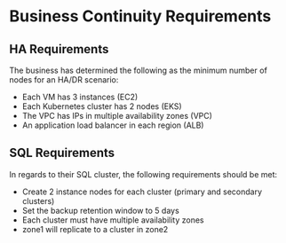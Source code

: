 # Business Continuity Requirements

## HA Requirements

The business has determined the following as the minimum number of nodes for an HA/DR scenario:

- Each VM has 3 instances (EC2)
- Each Kubernetes cluster has 2 nodes (EKS)
- The VPC has IPs in multiple availability zones (VPC)
- An application load balancer in each region (ALB)

## SQL Requirements

In regards to their SQL cluster, the following requirements should be met:

- Create 2 instance nodes for each cluster (primary and secondary clusters)
- Set the backup retention window to 5 days
- Each cluster must have multiple availability zones
- zone1 will replicate to a cluster in zone2